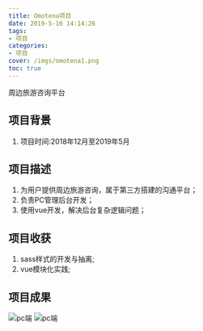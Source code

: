 ```yaml
---
title: Omotena项目
date: 2019-5-16 14:14:26
tags: 
- 项目
categories:
- 项目
cover: /imgs/omotena1.png
toc: true
---
```


周边旅游咨询平台

<!-- more -->

## 项目背景

1. 项目时间:2018年12月至2019年5月

## 项目描述
1. 为用户提供周边旅游咨询，属于第三方搭建的沟通平台；
2. 负责PC管理后台开发；
3. 使用vue开发，解决后台复杂逻辑问题；

## 项目收获
1. sass样式的开发与抽离;
2. vue模块化实践;

## 项目成果

<div class="justified-gallery">
<img src="/imgs/omotena1.png" alt="pc端" />
<img src="/imgs/omotena2.png" alt="pc端" />
</div>
